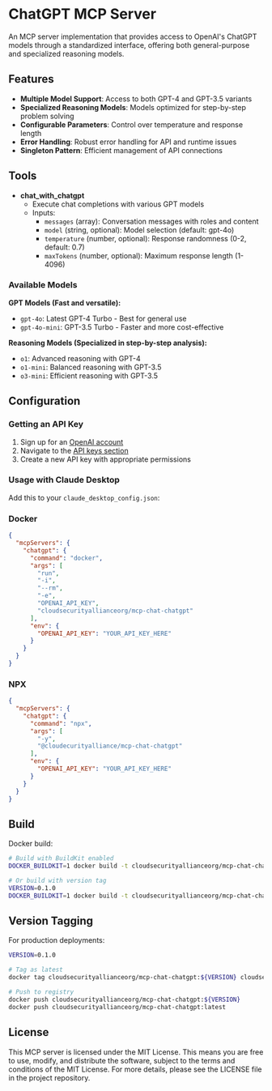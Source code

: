 # ChatGPT MCP Server

An MCP server implementation that provides access to OpenAI's ChatGPT models through a standardized interface, offering both general-purpose and specialized reasoning models.

## Features

- **Multiple Model Support**: Access to both GPT-4 and GPT-3.5 variants
- **Specialized Reasoning Models**: Models optimized for step-by-step problem solving
- **Configurable Parameters**: Control over temperature and response length
- **Error Handling**: Robust error handling for API and runtime issues
- **Singleton Pattern**: Efficient management of API connections

## Tools

- **chat_with_chatgpt**
  - Execute chat completions with various GPT models
  - Inputs:
    - `messages` (array): Conversation messages with roles and content
    - `model` (string, optional): Model selection (default: gpt-4o)
    - `temperature` (number, optional): Response randomness (0-2, default: 0.7)
    - `maxTokens` (number, optional): Maximum response length (1-4096)

### Available Models

**GPT Models (Fast and versatile):**
- `gpt-4o`: Latest GPT-4 Turbo - Best for general use
- `gpt-4o-mini`: GPT-3.5 Turbo - Faster and more cost-effective

**Reasoning Models (Specialized in step-by-step analysis):**
- `o1`: Advanced reasoning with GPT-4
- `o1-mini`: Balanced reasoning with GPT-3.5
- `o3-mini`: Efficient reasoning with GPT-3.5

## Configuration

### Getting an API Key
1. Sign up for an [OpenAI account](https://platform.openai.com/signup)
2. Navigate to the [API keys section](https://platform.openai.com/account/api-keys)
3. Create a new API key with appropriate permissions

### Usage with Claude Desktop
Add this to your `claude_desktop_config.json`:

### Docker

```json
{
  "mcpServers": {
    "chatgpt": {
      "command": "docker",
      "args": [
        "run",
        "-i",
        "--rm",
        "-e",
        "OPENAI_API_KEY",
        "cloudsecurityallianceorg/mcp-chat-chatgpt"
      ],
      "env": {
        "OPENAI_API_KEY": "YOUR_API_KEY_HERE"
      }
    }
  }
}
```

### NPX

```json
{
  "mcpServers": {
    "chatgpt": {
      "command": "npx",
      "args": [
        "-y",
        "@cloudecurityalliance/mcp-chat-chatgpt"
      ],
      "env": {
        "OPENAI_API_KEY": "YOUR_API_KEY_HERE"
      }
    }
  }
}
```

## Build

Docker build:

```bash
# Build with BuildKit enabled
DOCKER_BUILDKIT=1 docker build -t cloudsecurityallianceorg/mcp-chat-chatgpt:latest .

# Or build with version tag
VERSION=0.1.0
DOCKER_BUILDKIT=1 docker build -t cloudsecurityallianceorg/mcp-chat-chatgpt:${VERSION} .
```

## Version Tagging

For production deployments:

```bash
VERSION=0.1.0

# Tag as latest
docker tag cloudsecurityallianceorg/mcp-chat-chatgpt:${VERSION} cloudsecurityallianceorg/mcp-chat-chatgpt:latest

# Push to registry
docker push cloudsecurityallianceorg/mcp-chat-chatgpt:${VERSION}
docker push cloudsecurityallianceorg/mcp-chat-chatgpt:latest
```

## License

This MCP server is licensed under the MIT License. This means you are free to use, modify, and distribute the software, subject to the terms and conditions of the MIT License. For more details, please see the LICENSE file in the project repository.